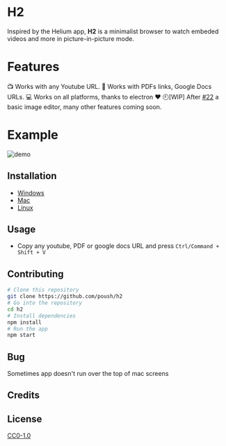 # H2
Inspired by the Helium app, **H2** is a minimalist browser to watch embeded videos and more in  picture-in-picture mode.
# Features
:tv: Works with any Youtube URL.
:scroll: Works with PDFs links, Google Docs URLs.
:computer: Works on all platforms, thanks to electron ❤️
:clock9:[WIP] After [#22](https://github.com/poush/H2/pull/22) a basic image editor, many other features coming soon.
# Example
![demo](img/demo.gif)
## Installation
* [Windows](docs/windows.md)
* [Mac](docs/mac.md)
* [Linux](docs/linux.md)
## Usage
* Copy any youtube, PDF or google docs URL and press `Ctrl/Command + Shift + V`
## Contributing
```bash
# Clone this repository
git clone https://github.com/poush/h2
# Go into the repository
cd h2
# Install dependencies
npm install
# Run the app
npm start
```
## Bug
Sometimes app doesn't run over the top of mac screens
## Credits

## License
[CC0-1.0](https://github.com/poush/H2/blob/master/LICENSE.md)
